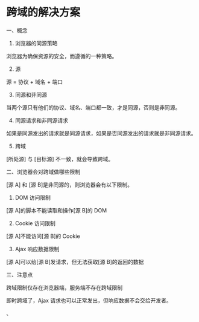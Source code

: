 # 跨域的解决方案

一、概念

1. 浏览器的同源策略

浏览器为确保资源的安全，而遵循的一种策略。

2. 源

源 = 协议 + 域名 + 端口

3. 同源和非同源

当两个源只有他们的协议、域名、端口都一致，才是同源，否则是非同源。

4. 同源请求和非同源请求

如果是同源发出的请求就是同源请求，如果是否同源发出的请求就是非同源请求。

5. 跨域

[所处源] 与 [目标源] 不一致，就会导致跨域。

二、浏览器会对跨域做哪些限制

[源 A] 和 [源 B]是非同源的，则浏览器会有以下限制。

1. DOM 访问限制

[源 A]的脚本不能读取和操作[源 B]的 DOM

2. Cookie 访问限制

[源 A]不能访问[源 B]的 Cookie

3. Ajax 响应数据限制

[源 A]可以给[源 B]发请求，但无法获取[源 B]的返回的数据

三、注意点

跨域限制仅存在浏览器端，服务端不存在跨域限制

即时跨域了，Ajax 请求也可以正常发出，但响应数据不会交给开发者。

<link>、<script>、<img>...这些标签发出的请求也可能跨域，只不过浏览器对标签不做严格限制，对开发几乎无影响。

四、CORS 解决跨域

CORS 即跨源资源共享（Cross-Origin Resource Sharing），CORS 是一种机制，它允许 Web 应用服务器进行跨域访问控制，使不同源的网站之间能够安全地共享资源。

在默认情况下，出于安全考虑，浏览器会限制从一个源（协议、域名、端口）加载的脚本获取或操作另一个源的资源。而 CORS 为 Web 应用提供了一种安全的方式来绕过这种同源策略的限制。

使用 CORS 解决跨域是最正统的方式，且要求服务器是"自己人"

1. 简单请求和复杂请求

简单请求

| 请求方式：GET、HEAD、POST
| Content-type：text/plain、multipart/form-data、application/x-www-form-urlencoded
| 请求头字段符合《CORS 安全规范》，只要你改了请求头就变复杂请求了。

复杂请求

不是简单请求就是复杂请求，复杂请求会自动发送预检请求。

2. 解决简单请求

以 nodeJS 为例，服务器端设置响应头 Access-Control-Allow-Origin，值为发送请求的源表示，只要从这个源发送的请求，都通过。值为 "\*" 表示所有不同源发来的请求都通过。

```js
app.get("/xxx", (res, req) => {
  res.setHeader("Access-Control-Allow-Origin", "发送请求源" | "*");
  res.send();
});
```

3. 解决复杂请求

以 nodeJS 为例，服务器设置响应头，与请求头一一对应，使用 cors 插件。

```js
app.use(
  cors({
    origin: "xxx", // 允许源
    methods: ["GET", "POST", "PUT", "DELETE", "HEAD", "OPTIONS"], // 允许方法
    allowedHeaders: ["xxx"], // 允许的自定义头
    exposedHeaders: ["xxx"], // 要暴露的响应头
  })
);

app.get("/xxx", (res, req) => {
  res.setHeader("xxx", "xxx");
  res.send();
});
```

五、JSONP 解决跨域

JSONP 利用<script>标签可以跨域加载脚本，且不受严格模式限制的特性。

1. 基本流程

第一步：创建 script 标签，将 src 设置为跨域请求的 url。同时准备一个回调函数，这个函数处理返回来的数据。
第二步：服务端接受到请求后，将数据封装在回调函数中返回
第三步：客户端回调函数被调用，数据以参数的形式传入回调函数

2. 例子

服务端代码

```js
let list = [1, 2, 3];
app.get("/table", (req, res) => {
  const { callback } = req.query;
  res.send(`${callback}(${JSON.stringify(list)})`);
});
```

客户端代码

```js
function test(data) {
  console.log(data);
}
function getTable() {
  const script = document.createElement("script");
  script.onload = () => {
    script.remove();
  };
  script.src = "http://xxx.xx.xx:8080/table?callback=test";
  document.body.appendChild(script);
}
```

六、配置代理解决跨域

1. 自己配置代理服务器

借助 http-proxy-middleware 配置代理

```js
const { createProxyMiddleware } = require("http-proxy-middleware");
app.use(
  "/api",
  createProxyMiddleware({
    target: "https://www.baidu.com",
    changeOrigin: true,
    pathRewrite: {
      "^/api": "",
    },
  })
);
```

2. 使用 Nginx 搭建代理服务器

2.1 设置响应头

```js
server {
    listen 80;
    server_name your_domain.com;

    location /api/ {
        add_header 'Access-Control-Allow-Origin' '*';
        add_header 'Access-Control-Allow-Methods' 'GET, POST, OPTIONS';
        add_header 'Access-Control-Allow-Headers' 'DNT,X-Mx-ReqToken,Keep-Alive,User-Agent,X-Requested-With,If-Modified-Since,Cache-Control,Content-Type,Authorization';

        if ($request_method = 'OPTIONS') {
            return 204;
        }

        proxy_pass http://your_backend_server;
    }
}
```

2.2 反向代理

通过 Nginx 将跨域请求代理到目标服务器，让浏览器认为是同源请求。

```js
server {
    listen 80;
    server_name frontend.com;

    location /api/ {
        proxy_pass http://backend.com;
    }
}
```

3. 脚手架服务器

比如 vue3 里的配置文件 vite.config.js 可以配置代理的地址

```js
import { defineConfig } from "vite";

// https://vitejs.dev/config/
export default defineConfig(() => {
  return {
    server: {
      host: "127.0.0.1",
      port: 8081,
      strictPort: false,
      open: true,
      proxy: {
        "/dev-api": {
          target: "http://localhost:1112",
          changeOrigin: true,
          rewrite: (path) => path.replace(/^\/dev-api/, ""),
        },
      },
    },
  };
});
```
